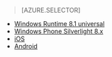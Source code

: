 > [AZURE.SELECTOR]
- [Windows Runtime 8.1 universal](../articles/notification-hubs/notification-hubs-windows-store-dotnet-send-breaking-news.md)
- [Windows Phone Silverlight 8.x](../articles/notification-hubs/notification-hubs-windows-phone-send-breaking-news.md)
- [iOS](../articles/notification-hubs/notification-hubs-ios-send-breaking-news.md)
- [Android](../articles/notification-hubs/notification-hubs-aspnet-backend-android-breaking-news.md)








